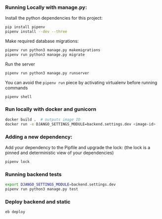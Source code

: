 
### Running Locally with manage.py:

Install the python dependencies for this project:
```bash
pip install pipenv
pipenv install --dev --three
```

Make required database migrations:
```bash
pipenv run python3 manage.py makemigrations
pipenv run python3 manage.py migrate
```

Run the server
```bash
pipenv run python3 manage.py runserver
```

You can avoid the `pipenv run` piece by activating virtualenv before running commands
```bash
pipenv shell
```

### Run locally with docker and gunicorn
```bash
docker build .  # outputs image ID
docker run -e DJANGO_SETTINGS_MODULE=backend.settings.dev <image-id>
```

### Adding a new dependency: ###
Add your dependency to the Pipfile and upgrade the lock:
(the lock is a pinned and deterministic view of your dependencies)
```bash
pipenv lock
```

### Running backend tests ###

```bash
export DJANGO_SETTINGS_MODULE=backend.settings.dev
pipenv run python3 manage.py test
```


### Deploy backend and static ###
```bash
eb deploy
```
